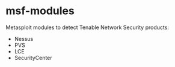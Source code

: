 msf-modules
===========
Metasploit modules to detect Tenable Network Security products:
  - Nessus
  - PVS
  - LCE
  - SecurityCenter
